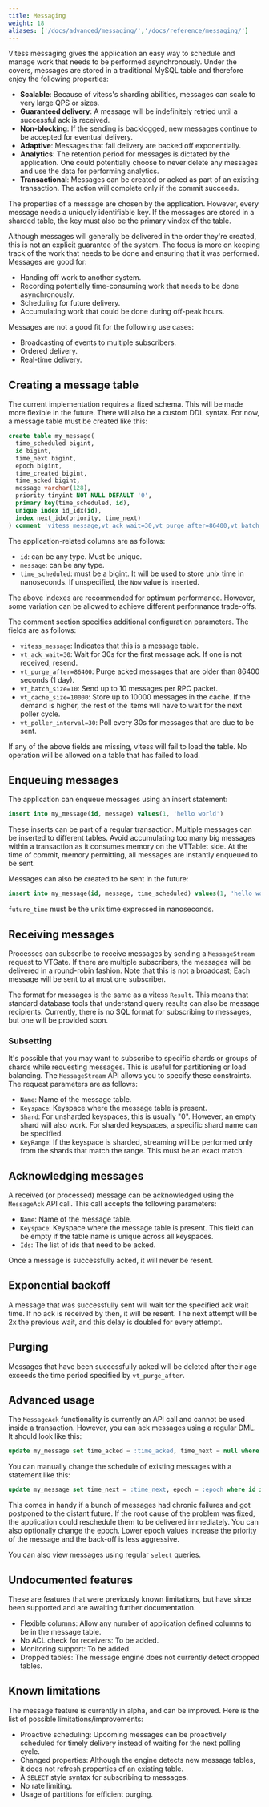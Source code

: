 ```yaml
---
title: Messaging
weight: 18
aliases: ['/docs/advanced/messaging/','/docs/reference/messaging/']
---
```


Vitess messaging gives the application an easy way to schedule and manage work
that needs to be performed asynchronously. Under the covers, messages are
stored in a traditional MySQL table and therefore enjoy the following
properties:

* **Scalable**: Because of vitess's sharding abilities, messages can scale to
  very large QPS or sizes.
* **Guaranteed delivery**: A message will be indefinitely retried until a
  successful ack is received.
* **Non-blocking**: If the sending is backlogged, new messages continue to be
  accepted for eventual delivery.
* **Adaptive**: Messages that fail delivery are backed off exponentially.
* **Analytics**: The retention period for messages is dictated by the
  application. One could potentially choose to never delete any messages and
  use the data for performing analytics.
* **Transactional**: Messages can be created or acked as part of an existing
  transaction. The action will complete only if the commit succeeds.

The properties of a message are chosen by the application. However, every
message needs a uniquely identifiable key. If the messages are stored in a
sharded table, the key must also be the primary vindex of the table.

Although messages will generally be delivered in the order they're created,
this is not an explicit guarantee of the system. The focus is more on keeping
track of the work that needs to be done and ensuring that it was performed.
Messages are good for:

* Handing off work to another system.
* Recording potentially time-consuming work that needs to be done
  asynchronously.
* Scheduling for future delivery.
* Accumulating work that could be done during off-peak hours.

Messages are not a good fit for the following use cases:

* Broadcasting of events to multiple subscribers.
* Ordered delivery.
* Real-time delivery.

## Creating a message table

The current implementation requires a fixed schema. This will be made more
flexible in the future. There will also be a custom DDL syntax. For now, a
message table must be created like this:

```sql
create table my_message(
  time_scheduled bigint,
  id bigint,
  time_next bigint,
  epoch bigint,
  time_created bigint,
  time_acked bigint,
  message varchar(128),
  priority tinyint NOT NULL DEFAULT '0',
  primary key(time_scheduled, id),
  unique index id_idx(id),
  index next_idx(priority, time_next)
) comment 'vitess_message,vt_ack_wait=30,vt_purge_after=86400,vt_batch_size=10,vt_cache_size=10000,vt_poller_interval=30'
```

The application-related columns are as follows:

* `id`: can be any type. Must be unique.
* `message`: can be any type.
* `time_scheduled`: must be a bigint. It will be used to store unix time in
  nanoseconds. If unspecified, the `Now` value is inserted.

The above indexes are recommended for optimum performance. However, some
variation can be allowed to achieve different performance trade-offs.

The comment section specifies additional configuration parameters. The fields
are as follows:

* `vitess_message`: Indicates that this is a message table.
* `vt_ack_wait=30`: Wait for 30s for the first message ack. If one is not
  received, resend.
* `vt_purge_after=86400`: Purge acked messages that are older than 86400
  seconds (1 day).
* `vt_batch_size=10`: Send up to 10 messages per RPC packet.
* `vt_cache_size=10000`: Store up to 10000 messages in the cache. If the demand
  is higher, the rest of the items will have to wait for the next poller cycle.
* `vt_poller_interval=30`: Poll every 30s for messages that are due to be sent.

If any of the above fields are missing, vitess will fail to load the table. No
operation will be allowed on a table that has failed to load.

## Enqueuing messages

The application can enqueue messages using an insert statement:

```sql
insert into my_message(id, message) values(1, 'hello world')
```

These inserts can be part of a regular transaction. Multiple messages can be
inserted to different tables. Avoid accumulating too many big messages within a
transaction as it consumes memory on the VTTablet side. At the time of commit,
memory permitting, all messages are instantly enqueued to be sent.

Messages can also be created to be sent in the future:

```sql
insert into my_message(id, message, time_scheduled) values(1, 'hello world', :future_time)
```

`future_time` must be the unix time expressed in nanoseconds.

## Receiving messages

Processes can subscribe to receive messages by sending a `MessageStream`
request to VTGate. If there are multiple subscribers, the messages will be
delivered in a round-robin fashion. Note that this is not a broadcast; Each
message will be sent to at most one subscriber.

The format for messages is the same as a vitess `Result`. This means that
standard database tools that understand query results can also be message
recipients. Currently, there is no SQL format for subscribing to messages, but
one will be provided soon.

### Subsetting

It's possible that you may want to subscribe to specific shards or groups of
shards while requesting messages. This is useful for partitioning or load
balancing. The `MessageStream` API allows you to specify these constraints. The
request parameters are as follows:

* `Name`: Name of the message table.
* `Keyspace`: Keyspace where the message table is present.
* `Shard`: For unsharded keyspaces, this is usually "0". However, an empty
  shard will also work. For sharded keyspaces, a specific shard name can be
  specified.
* `KeyRange`: If the keyspace is sharded, streaming will be performed only from
  the shards that match the range. This must be an exact match.

## Acknowledging messages

A received (or processed) message can be acknowledged using the `MessageAck`
API call. This call accepts the following parameters:

* `Name`: Name of the message table.
* `Keyspace`: Keyspace where the message table is present. This field can be
  empty if the table name is unique across all keyspaces.
* `Ids`: The list of ids that need to be acked.

Once a message is successfully acked, it will never be resent.

## Exponential backoff

A message that was successfully sent will wait for the specified ack wait time.
If no ack is received by then, it will be resent. The next attempt will be 2x
the previous wait, and this delay is doubled for every attempt.

## Purging

Messages that have been successfully acked will be deleted after their age
exceeds the time period specified by `vt_purge_after`.

## Advanced usage

The `MessageAck` functionality is currently an API call and cannot be used
inside a transaction. However, you can ack messages using a regular DML. It
should look like this:

```sql
update my_message set time_acked = :time_acked, time_next = null where id in ::ids and time_acked is null
```

You can manually change the schedule of existing messages with a statement like
this:

```sql
update my_message set time_next = :time_next, epoch = :epoch where id in ::ids and time_acked is null
```

This comes in handy if a bunch of messages had chronic failures and got
postponed to the distant future. If the root cause of the problem was fixed,
the application could reschedule them to be delivered immediately. You can also
optionally change the epoch. Lower epoch values increase the priority of the
message and the back-off is less aggressive.

You can also view messages using regular `select` queries.

## Undocumented features

These are features that were previously known limitations, but have since been supported
and are awaiting further documentation.

* Flexible columns: Allow any number of application defined columns to be in
  the message table.
* No ACL check for receivers: To be added.
* Monitoring support: To be added.
* Dropped tables: The message engine does not currently detect dropped tables.

## Known limitations

The message feature is currently in alpha, and can be improved. Here is the
list of possible limitations/improvements:

* Proactive scheduling: Upcoming messages can be proactively scheduled for
  timely delivery instead of waiting for the next polling cycle.
* Changed properties: Although the engine detects new message tables, it does
  not refresh properties of an existing table.
* A `SELECT` style syntax for subscribing to messages.
* No rate limiting.
* Usage of partitions for efficient purging.

